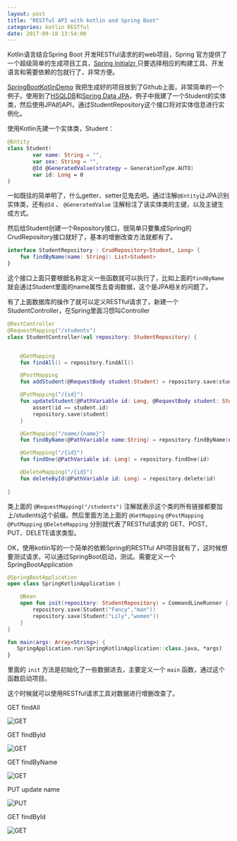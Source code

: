 ```yaml
---
layout: post
title: "RESTful API with kotlin and Spring Boot"
categories: kotlin RESTful
date: 2017-09-18 13:54:00
---
```




Kotlin语言结合Spring Boot 开发RESTful请求的的web项目，Spring 官方提供了一个超级简单的生成项目工具，[Spring Initialzr ](http://start.spring.io/)只要选择相应的构建工具、开发语言和需要依赖的包就行了，非常方便。

[SpringBootKotlinDemo](https://github.com/fancylou/SpringBootKotlinDemo) 我把生成好的项目放到了Github上面，非常简单的一个例子。使用到了[HSQLDB](http://hsqldb.org/)和[Spring Data JPA](http://projects.spring.io/spring-data-jpa/)，例子中我建了一个Student的实体类，然后使用JPA的API，通过StudentRepository这个接口将对实体信息进行实例化。

使用Kotlin先建一个实体类，Student：

```kotlin
@Entity
class Student(
        var name: String = "",
        var sex: String = "",
        @Id @GeneratedValue(strategy = GenerationType.AUTO)
        var id: Long = 0
)
```

一如既往的简单明了，什么getter、setter见鬼去吧。通过注解`@Entity`让JPA识别实体类，还有`@Id` 、 `@GeneratedValue` 注解标注了该实体类的主键，以及主键生成方式。

然后给Student创建一个Repository接口，很简单只要集成Spring的CrudRepository接口就好了，基本的增删改查方法就都有了。

```kotlin
interface StudentRepository : CrudRepository<Student, Long> {
    fun findByName(name: String): List<Student>
}
```

这个接口上面只要根据名称定义一些函数就可以执行了，比如上面的`findByName` 就会通过Student里面的name属性去查询数据，这个是JPA相关的问题了。

有了上面数据库的操作了就可以定义RESTful请求了，新建一个StudentController，在Spring里面习惯叫Controller

```kotlin
@RestController
@RequestMapping("/students")
class StudentController(val repository: StudentRepository) {


    @GetMapping
    fun findAll() = repository.findAll()

    @PostMapping
    fun addStudent(@RequestBody student:Student) = repository.save(student)

    @PutMapping("/{id}")
    fun updateStudent(@PathVariable id: Long, @RequestBody student: Student) {
        assert(id == student.id)
        repository.save(student)
    }

    @GetMapping("/name/{name}")
    fun findByName(@PathVariable name:String) = repository.findByName(name)

    @GetMapping("/{id}")
    fun findOne(@PathVariable id: Long) = repository.findOne(id)

    @DeleteMapping("/{id}")
    fun deleteById(@PathVariable id: Long) = repository.delete(id)
    
}
```

类上面的  `@RequestMapping("/students")` 注解就表示这个类的所有链接都要加上/students这个前缀。然后里面方法上面的 `@GetMapping`  `@PostMapping` `@PutMapping`  `@DeleteMapping`  分别就代表了RESTful请求的 GET、POST、PUT、DELETE请求类型。

OK，使用kotlin写的一个简单的依赖Spring的RESTful API项目就有了，这时候想要测试请求，可以通过SpringBoot启动，测试。需要定义一个SpringBootApplication

```kotlin
@SpringBootApplication
open class SpringKotlinApplication {

    @Bean
    open fun init(repository: StudentRepository) = CommandLineRunner {
        repository.save(Student("Fancy","man"))
        repository.save(Student("Lily","women"))
    }
}

fun main(args: Array<String>) {
   SpringApplication.run(SpringKotlinApplication::class.java, *args)
}
```

里面的 `init` 方法是初始化了一些数据进去，主要定义一个 `main` 函数，通过这个函数启动项目。

这个时候就可以使用RESTful请求工具对数据进行增删改查了。

GET findAll

![GET](http://img.muliba.net/blog/post/20170918/students-all.png)

GET findById

![GET](http://img.muliba.net/blog/post/20170918/students-one.png)

GET findByName

![GET](http://img.muliba.net/blog/post/20170918/students-name.png)

PUT update name

![PUT](http://img.muliba.net/blog/post/20170918/students-put-1.png)

GET findById

![GET](http://img.muliba.net/blog/post/20170918/students-put-2.png)

